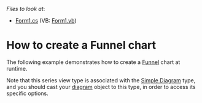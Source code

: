 <!-- default file list -->
*Files to look at*:

* [Form1.cs](./CS/Series_Funnel/Form1.cs) (VB: [Form1.vb](./VB/Series_Funnel/Form1.vb))
<!-- default file list end -->
# How to create a Funnel chart


<p>The following example demonstrates how to create a <a href="http://www.devexpress.com/Help/Content.aspx?help=XtraCharts&document=CustomDocument6222.htm">Funnel</a> chart at runtime.</p><p>Note that this series view type is associated with the <a href="http://devexpress.com/Help/Content.aspx?help=XtraCharts&document=CustomDocument5906.htm">Simple Diagram</a> type, and you should cast your <a href="http://devexpress.com/Help/Content.aspx?help=XtraCharts&document=CustomDocument6017.htm">diagram</a> object to this type, in order to access its specific options.</p>

<br/>


